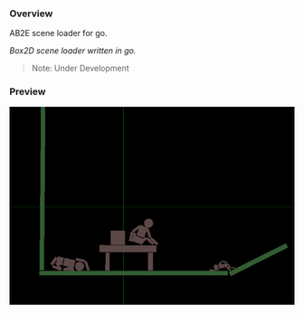 ### Overview
AB2E scene loader for go.

*Box2D scene loader written in go.*

> Note: Under Development

### Preview

![img_1](./preview/img_1.png)